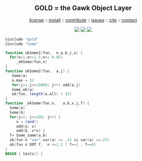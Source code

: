 <a name=top>
<h2 align=center>
     GOLD = the Gawk Object Layer
</h1>
<p align=center>
   <a    href="https://github.com/timm/awk/blob/masterREADME.md#license">license</a>
   :: <a href="https://github.com/timm/awk/blob/master/README.md#install">install</a>
   :: <a href="https://github.com/timm/awk/blob/master/README.md#contribute">contribute</a>
   :: <a href="https://github.com/timm/awk/issues">issues</a>
   :: <a href="https://github.com/timm/awk/blob/master/README.md#citation">cite</a>
   :: <a href="https://github.com/timm/awk/blob/master/README.md#contatct">contact</a>
</p>
<p align=center>
   <img src="https://img.shields.io/badge/language-gawk-orange">
   <img src="https://img.shields.io/badge/purpose-ai,se-blueviolet">
   <img src="https://img.shields.io/badge/platform-mac,*nux-informational">
</p>

```awk
@include "gold"
@include "some"

function okSome1(fun,  n,a,b,j,x) {
  for(n=1;n<=1.5;n+= 0.05) 
     _okSome(fun,n)
}
function okSome2(fun,  a,j) {
   Some(a)
   a.max = 32
   for(j=1;j<=10000; j++) add(a,j)
   Some_ok(a)
   ok(fun, length(a.all) < 35)
}
function _okSome(fun,n,   a,b,x,j,f) {
  Some(a)
  Some(b)
  for(j=1; j<=100; j++) {
     x = rand()
     add(a, x)
     add(b, x*n) }
  f= Some_same(a,b)
  ok(fun n "var",var(a) <= .35 && var(a) >=.25)
  ok(fun n DOT f,  n <=1.2 ? f==1 : f==0)
}
BEGIN { tests() }
```
